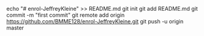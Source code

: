 echo "# enrol-JeffreyKleine" >> README.md
git init
git add README.md
git commit -m "first commit"
git remote add origin https://github.com/BMME128/enrol-JeffreyKleine.git
git push -u origin master

